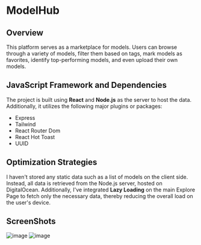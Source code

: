 # ModelHub

## Overview
This platform serves as a marketplace for models. Users can browse through a variety of models, filter them based on tags, mark models as favorites, identify top-performing models, and even upload their own models.

## JavaScript Framework and Dependencies
The project is built using **React** and **Node.js** as the server to host the data. Additionally, it utilizes the following major plugins or packages:
- Express
- Tailwind
- React Router Dom
- React Hot Toast
- UUID

## Optimization Strategies
I haven't stored any static data such as a list of models on the client side. Instead, all data is retrieved from the Node.js server, hosted on DigitalOcean. Additionally, I've integrated **Lazy Loading** on the main Explore Page to fetch only the necessary data, thereby reducing the overall load on the user's device.

## ScreenShots
![image](https://github.com/sratslla/atlan-assignment/assets/93277471/eb6de555-8583-4836-b46b-bd7d1dd46300)
![image](https://github.com/sratslla/atlan-assignment/assets/93277471/a4f33304-6e3a-4644-b6df-500c183055cc)
